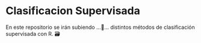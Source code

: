 # Clasificacion Supervisada

En este repositorio se irán subiendo ...🐢... distintos métodos de clasificación supervisada con R. 🗃

